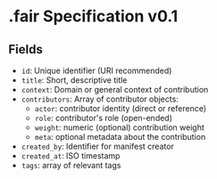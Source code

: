 ﻿# .fair Specification v0.1

## Fields

- `id`: Unique identifier (URI recommended)
- `title`: Short, descriptive title
- `context`: Domain or general context of contribution
- `contributors`: Array of contributor objects:
  - `actor`: contributor identity (direct or reference)
  - `role`: contributor's role (open-ended)
  - `weight`: numeric (optional) contribution weight
  - `meta`: optional metadata about the contribution
- `created_by`: Identifier for manifest creator
- `created_at`: ISO timestamp
- `tags`: array of relevant tags
